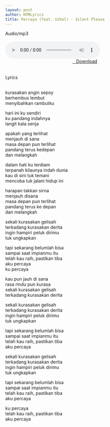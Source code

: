 ```yaml
---
layout: post
author: HTMLyrics
title: Percaya (feat. Uzhel) - Silent Please
---
```


<div class="htl">Audio/mp3</div><br />

<audio class='js-player' style="--plyr-color-main: #212121;" controls>
<source src="https://drive.google.com/uc?authuser=0&id=1tEYvtoGrCtFm9uSL3K5pW6eyyi-w8Jah&export=download" type="audio/mp3">
</audio><br />

<center>
<a href="https://drive.google.com/uc?authuser=0&id=1tEYvtoGrCtFm9uSL3K5pW6eyyi-w8Jah&export=download" class="hbt"><i class="fa fa-arrow-down" aria-hidden="true"></i>&nbsp; &nbsp;Download</a>
</center><br />
<br />

<div class="htl">Lyrics</div><br />

kurasakan angin sepoy<br />
berhembus lembut<br />
menyibahkan rambutku<br />

hari ini ku sendiri<br />
ku pandang indahnya<br />
langit kala senja<br />

apakah yang terlihat<br />
menjauh di sana<br />
masa depan pun terlihat<br />
pandang terus kedepan<br />
dan melangkah<br />

dalam hati ku terdiam<br />
terpanah kilaunya indah dunia<br />
kau di sini tuk temani<br />
mencoba tuk jalani hidup ini<br />

harapan takkan sirna<br />
menjauh disana<br />
masa depan pun terlihat<br />
pandang terus ke depan<br />
dan melangkah<br />

sekali kurasakan gelisah<br />
terkadang kurasakan derita<br />
ingin hampiri peluk dirimu<br />
tuk ungkapkan<br />

tapi sekarang belumlah bisa<br />
sampai saat impianmu itu<br />
telah kau raih, pastikan tiba<br />
aku percaya<br />
ku percaya<br />

kau pun jauh di sana<br />
rasa rindu pun kurasa<br />
sekali kurasakan gelisah<br />
terkadang kurasakan derita<br />

sekali kurasakan gelisah<br />
terkadang kurasakan derita<br />
ingin hampiri peluk dirimu<br />
tuk ungkapkan<br />

tapi sekarang belumlah bisa<br />
sampai saat impianmu itu<br />
telah kau raih, pastikan tiba<br />
aku percaya<br />

sekali kurasakan gelisah<br />
terkadang kurasakan derita<br />
ingin hampiri peluk dirimu<br />
tuk ungkapkan<br />

tapi sekarang belumlah bisa<br />
sampai saat impianmu itu<br />
telah kau raih, pastikan tiba<br />
aku percaya<br />

ku percaya<br />
telah kau raih, pastikan tiba<br />
aku percaya
